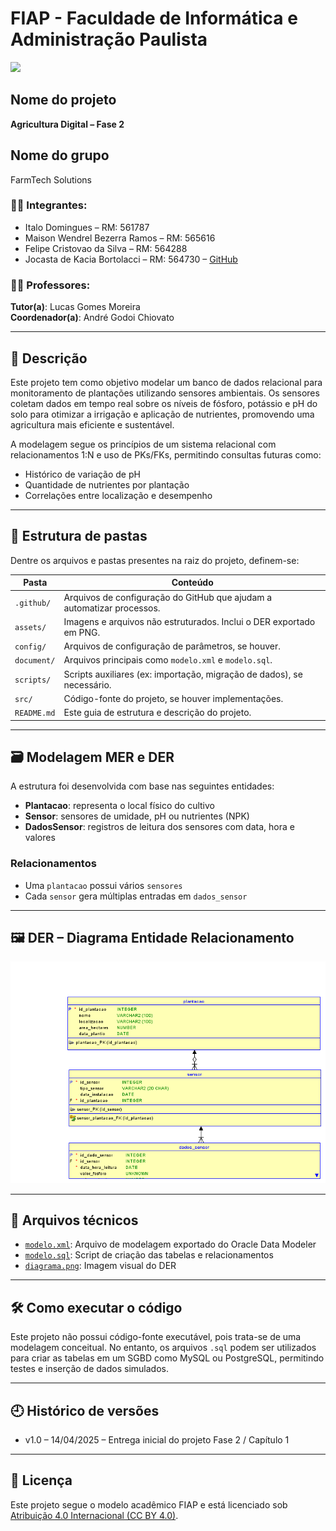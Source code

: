 # FIAP - Faculdade de Informática e Administração Paulista

<img src="https://www.fiap.com.br/assets/imgs/favicons/favicon-196x196.png" width="100"/>

## Nome do projeto

**Agricultura Digital – Fase 2**

## Nome do grupo

FarmTech Solutions

### 👨‍💻 Integrantes:

- Italo Domingues – RM: 561787  
- Maison Wendrel Bezerra Ramos – RM: 565616  
- Felipe Cristovao da Silva – RM: 564288  
- Jocasta de Kacia Bortolacci – RM: 564730 – [GitHub](https://github.com/jojocamdb)

### 👨‍🏫 Professores:

**Tutor(a)**: Lucas Gomes Moreira  
**Coordenador(a)**: André Godoi Chiovato

---

## 📝 Descrição

Este projeto tem como objetivo modelar um banco de dados relacional para monitoramento de plantações utilizando sensores ambientais. Os sensores coletam dados em tempo real sobre os níveis de fósforo, potássio e pH do solo para otimizar a irrigação e aplicação de nutrientes, promovendo uma agricultura mais eficiente e sustentável.

A modelagem segue os princípios de um sistema relacional com relacionamentos 1:N e uso de PKs/FKs, permitindo consultas futuras como:  
- Histórico de variação de pH  
- Quantidade de nutrientes por plantação  
- Correlações entre localização e desempenho

---

## 📁 Estrutura de pastas

Dentre os arquivos e pastas presentes na raiz do projeto, definem-se:

| Pasta         | Conteúdo                                                                 |
|---------------|--------------------------------------------------------------------------|
| `.github/`    | Arquivos de configuração do GitHub que ajudam a automatizar processos.   |
| `assets/`     | Imagens e arquivos não estruturados. Inclui o DER exportado em PNG.      |
| `config/`     | Arquivos de configuração de parâmetros, se houver.                       |
| `document/`   | Arquivos principais como `modelo.xml` e `modelo.sql`.                    |
| `scripts/`    | Scripts auxiliares (ex: importação, migração de dados), se necessário.   |
| `src/`        | Código-fonte do projeto, se houver implementações.                       |
| `README.md`   | Este guia de estrutura e descrição do projeto.                           |

---

## 🗃️ Modelagem MER e DER

A estrutura foi desenvolvida com base nas seguintes entidades:

- **Plantacao**: representa o local físico do cultivo
- **Sensor**: sensores de umidade, pH ou nutrientes (NPK)
- **DadosSensor**: registros de leitura dos sensores com data, hora e valores

### Relacionamentos

- Uma `plantacao` possui vários `sensores`
- Cada `sensor` gera múltiplas entradas em `dados_sensor`

---

## 🖼️ DER – Diagrama Entidade Relacionamento

![DER](./assets/diagrama.png)

---

## 💾 Arquivos técnicos

- [`modelo.xml`](./document/modelo.xml): Arquivo de modelagem exportado do Oracle Data Modeler  
- [`modelo.sql`](./document/modelo.sql): Script de criação das tabelas e relacionamentos  
- [`diagrama.png`](./assets/diagrama.png): Imagem visual do DER

---

## 🛠️ Como executar o código

Este projeto não possui código-fonte executável, pois trata-se de uma modelagem conceitual. No entanto, os arquivos `.sql` podem ser utilizados para criar as tabelas em um SGBD como MySQL ou PostgreSQL, permitindo testes e inserção de dados simulados.

---

## 🕘 Histórico de versões

- v1.0 – 14/04/2025 – Entrega inicial do projeto Fase 2 / Capítulo 1

---

## 📄 Licença

Este projeto segue o modelo acadêmico FIAP e está licenciado sob [Atribuição 4.0 Internacional (CC BY 4.0)](https://creativecommons.org/licenses/by/4.0/).
